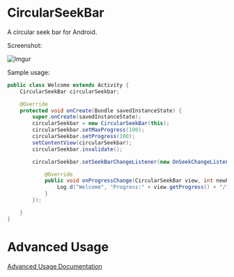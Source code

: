 CircularSeekBar
===============

A circular seek bar for Android.

Screenshot:

![Imgur](http://i.imgur.com/kz5NNE1l.png)

Sample usage:

```java
public class Welcome extends Activity {
	CircularSeekBar circularSeekbar;

	@Override
	protected void onCreate(Bundle savedInstanceState) {
		super.onCreate(savedInstanceState);
		circularSeekbar = new CircularSeekBar(this);
		circularSeekbar.setMaxProgress(100);
		circularSeekbar.setProgress(100);
		setContentView(circularSeekbar);
		circularSeekbar.invalidate();

		circularSeekbar.setSeekBarChangeListener(new OnSeekChangeListener() {

			@Override
			public void onProgressChange(CircularSeekBar view, int newProgress) {
				Log.d("Welcome", "Progress:" + view.getProgress() + "/" + view.getMaxProgress());
			}
		});

	}
}
```

Advanced Usage
==============

[Advanced Usage Documentation](https://github.com/RaghavSood/AndroidCircularSeekBar/blob/master/USAGE.md#usage)
